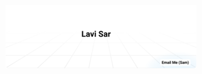 <!-- ********* AUTHOR AND CREDITS ********* -->
<!-- This GitHub profile has been inspired and learned from https://github.com/timolins.
All credit goes to https://github.com/timolins.
Sign: Lavisar -->
<a href="mailto:lavisar.dev@gmail.com">
    <img alt="Email Me (lavisar.dev@gmail.com)" src="https://github.com/lavisar/lavisar/raw/main/assets/background.svg"/>
</a>
